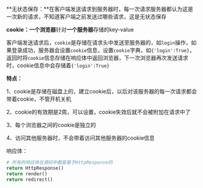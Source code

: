 **无状态保存：**在客户端发送请求到服务器时，每一次请求服务器都认为这是一次新的请求，不知道客户端之前发送过哪些请求，这是无状态保存

**cookie：一个浏览器**针对**一个服务器**存储的key-value

客户端发送请求后，`cookie`是存储在请求头中发送至服务器的，如`login`操作，如果登录成功，服务器会设置`cookie`信息，设置`cookie`字典，如`{'login':True}`，返回时将`cookie`信息存储在响应体中返回浏览器，下一次浏览器再次发送请求时，cookie信息中会存储着`{'login':True}`

**特点：**

1、cookie是存储在磁盘上的，建立cookie后，以后对该服务器的每一次请求都会带着cookie，不管开机关机

2、cookie的有效期是2周，可以设置，cookie失效后就不会被附加在请求中了

3、每个浏览器之间的cookie是独立的

4、访问其他服务器时，不会带着访问其他服务器的cookie信息



响应体：

```python
# 所有的响应体在源码中都是基于HttpResponse的
return HttpResponse()
return render()
return redirect()
```



